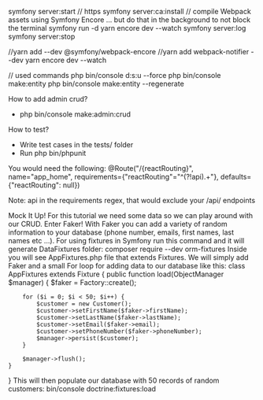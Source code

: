 symfony server:start
// https
symfony server:ca:install 
// compile Webpack assets using Symfony Encore ... but do that in the background to not block the terminal
symfony run -d yarn encore dev --watch
symfony server:log
symfony server:stop


//yarn add --dev @symfony/webpack-encore
//yarn add webpack-notifier --dev
yarn encore dev --watch

// used commands
php bin/console d:s:u --force
php bin/console make:entity
php bin/console make:entity --regenerate

How to add admin crud?
  * php bin/console make:admin:crud

How to test?

  * Write test cases in the tests/ folder
  * Run php bin/phpunit



  You would need the following: @Route("/{reactRouting}", name="app_home", requirements={"reactRouting"="^(?!api).+"}, defaults={"reactRouting": null})

Note: api in the requirements regex, that would exclude your /api/ endpoints




Mock It Up!
For this tutorial we need some data so we can play around with our CRUD. Enter Faker! With Faker you can add a variety of random information to your database (phone number, emails, first names, last names etc …). For using fixtures in Symfony run this command and it will generate DataFixtures folder:
composer require --dev orm-fixtures
Inside you will see AppFixtures.php file that extends Fixtures. We will simply add Faker and a small For loop for adding data to our database like this:
class AppFixtures extends Fixture
{
    public function load(ObjectManager $manager)
    {
        $faker = Factory::create();

        for ($i = 0; $i < 50; $i++) {
            $customer = new Customer();
            $customer->setFirstName($faker->firstName);
            $customer->setLastName($faker->lastName);
            $customer->setEmail($faker->email);
            $customer->setPhoneNumber($faker->phoneNumber);
            $manager->persist($customer);
        }

        $manager->flush();
    }
}
This will then populate our database with 50 records of random customers:
bin/console doctrine:fixtures:load

